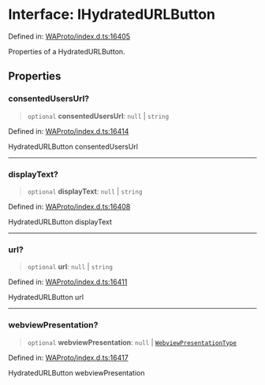 # Interface: IHydratedURLButton

Defined in: [WAProto/index.d.ts:16405](https://github.com/Fokusdotid/bail/blob/99acc683da8779d62a0509bb4108fdb35cb2b061/WAProto/index.d.ts#L16405)

Properties of a HydratedURLButton.

## Properties

### consentedUsersUrl?

> `optional` **consentedUsersUrl**: `null` \| `string`

Defined in: [WAProto/index.d.ts:16414](https://github.com/Fokusdotid/bail/blob/99acc683da8779d62a0509bb4108fdb35cb2b061/WAProto/index.d.ts#L16414)

HydratedURLButton consentedUsersUrl

***

### displayText?

> `optional` **displayText**: `null` \| `string`

Defined in: [WAProto/index.d.ts:16408](https://github.com/Fokusdotid/bail/blob/99acc683da8779d62a0509bb4108fdb35cb2b061/WAProto/index.d.ts#L16408)

HydratedURLButton displayText

***

### url?

> `optional` **url**: `null` \| `string`

Defined in: [WAProto/index.d.ts:16411](https://github.com/Fokusdotid/bail/blob/99acc683da8779d62a0509bb4108fdb35cb2b061/WAProto/index.d.ts#L16411)

HydratedURLButton url

***

### webviewPresentation?

> `optional` **webviewPresentation**: `null` \| [`WebviewPresentationType`](../namespaces/HydratedURLButton/enumerations/WebviewPresentationType.md)

Defined in: [WAProto/index.d.ts:16417](https://github.com/Fokusdotid/bail/blob/99acc683da8779d62a0509bb4108fdb35cb2b061/WAProto/index.d.ts#L16417)

HydratedURLButton webviewPresentation
